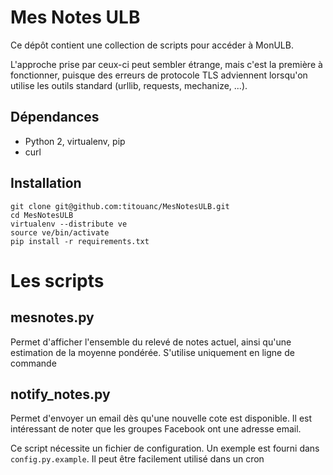 # Mes Notes ULB

Ce dépôt contient une collection de scripts pour accéder à MonULB.

L'approche prise par ceux-ci peut sembler étrange, mais c'est la première à 
fonctionner, puisque des erreurs de protocole TLS adviennent lorsqu'on utilise
les outils standard (urllib, requests, mechanize, ...).

## Dépendances

* Python 2, virtualenv, pip
* curl

## Installation

	git clone git@github.com:titouanc/MesNotesULB.git
	cd MesNotesULB
	virtualenv --distribute ve
	source ve/bin/activate
	pip install -r requirements.txt

# Les scripts

## mesnotes.py

Permet d'afficher l'ensemble du relevé de notes actuel, ainsi qu'une estimation
de la moyenne pondérée. S'utilise uniquement en ligne de commande

## notify_notes.py

Permet d'envoyer un email dès qu'une nouvelle cote est disponible.
Il est intéressant de noter que les groupes Facebook ont une adresse email.

Ce script nécessite un fichier de configuration. Un exemple est fourni dans
`config.py.example`. Il peut être facilement utilisé dans un cron
